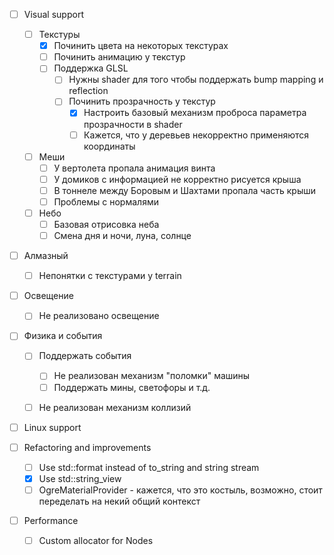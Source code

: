 - [ ] Visual support
  - [ ] Текстуры
    - [x] Починить цвета на некоторых текстурах
    - [ ] Починить анимацию у текстур
    - [ ] Поддержка GLSL
      - [ ] Нужны shader для того чтобы поддержать bump mapping и reflection
      - [ ] Починить прозрачность у текстур
        - [x] Настроить базовый механизм проброса параметра прозрачности в shader
        - [ ] Кажется, что у деревьев некорректно применяются координаты
    
  - [ ] Меши
    - [ ] У вертолета пропала анимация винта
    - [ ] У домиков с информацией не корректно рисуется крыша
    - [ ] В тоннеле между Боровым и Шахтами пропала часть крыши
    - [ ] Проблемы с нормалями
    
  - [ ] Небо
    - [ ] Базовая отрисовка неба
    - [ ] Смена дня и ночи, луна, солнце

- [ ] Алмазный
  - [ ] Непонятки с текстурами у terrain

- [ ] Освещение
  - [ ] Не реализовано освещение

- [ ] Физика и события
  - [ ] Поддержать события
    - [ ] Не реализован механизм "поломки" машины
    - [ ] Поддержать мины, светофоры и т.д.
  - [ ] Не реализован механизм коллизий
  

- [ ] Linux support

- [ ] Refactoring and improvements
  - [ ] Use std::format instead of to_string and string stream
  - [x] Use std::string_view
  - [ ] OgreMaterialProvider - кажется, что это костыль, возможно, стоит переделать на некий общий контекст

- [ ] Performance
  - [ ] Custom allocator for Nodes
